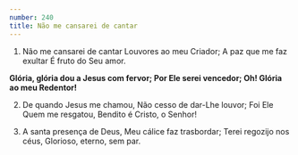 ```yaml
---
number: 240
title: Não me cansarei de cantar
---
```


1. Não me cansarei de cantar
  Louvores ao meu Criador;
  A paz que me faz exultar
  É fruto do Seu amor.

  __Glória, glória dou a Jesus com fervor;
  Por Ele serei vencedor;
  Oh! Glória ao meu Redentor!__

2. De quando Jesus me chamou,
  Não cesso de dar-Lhe louvor;
  Foi Ele Quem me resgatou,
  Bendito é Cristo, o Senhor!

3. A santa presença de Deus,
  Meu cálice faz trasbordar;
  Terei regozijo nos céus,
  Glorioso, eterno, sem par.
